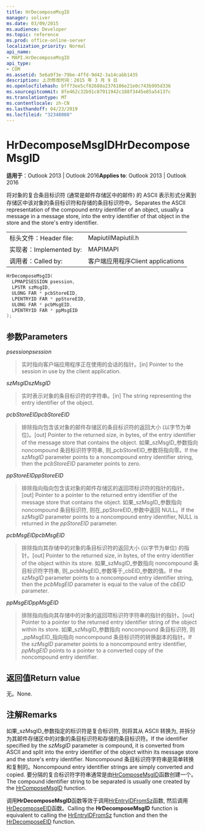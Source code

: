 ```yaml
---
title: HrDecomposeMsgID
manager: soliver
ms.date: 03/09/2015
ms.audience: Developer
ms.topic: reference
ms.prod: office-online-server
localization_priority: Normal
api_name:
- MAPI.HrDecomposeMsgID
api_type:
- COM
ms.assetid: 5e6a9f3e-79be-4ffd-9d42-3a14cabb1435
description: 上次修改时间：2015 年 3 月 9 日
ms.openlocfilehash: bff73ee5cf02680a2376106e21e0c743b995d336
ms.sourcegitcommit: 8fe462c32b91c87911942c188f3445e85a54137c
ms.translationtype: MT
ms.contentlocale: zh-CN
ms.lasthandoff: 04/23/2019
ms.locfileid: "32348088"
---
```

# <a name="hrdecomposemsgid"></a><span data-ttu-id="79694-103">HrDecomposeMsgID</span><span class="sxs-lookup"><span data-stu-id="79694-103">HrDecomposeMsgID</span></span>

  
  
<span data-ttu-id="79694-104">**适用于**：Outlook 2013 | Outlook 2016</span><span class="sxs-lookup"><span data-stu-id="79694-104">**Applies to**: Outlook 2013 | Outlook 2016</span></span> 
  
<span data-ttu-id="79694-105">将对象的复合条目标识符 (通常是邮件存储区中的邮件) 的 ASCII 表示形式分离到存储区中该对象的条目标识符和存储的条目标识符中。</span><span class="sxs-lookup"><span data-stu-id="79694-105">Separates the ASCII representation of the compound entry identifier of an object, usually a message in a message store, into the entry identifier of that object in the store and the store's entry identifier.</span></span> 
  
|||
|:-----|:-----|
|<span data-ttu-id="79694-106">标头文件：</span><span class="sxs-lookup"><span data-stu-id="79694-106">Header file:</span></span>  <br/> |<span data-ttu-id="79694-107">Mapiutil</span><span class="sxs-lookup"><span data-stu-id="79694-107">Mapiutil.h</span></span>  <br/> |
|<span data-ttu-id="79694-108">实现者：</span><span class="sxs-lookup"><span data-stu-id="79694-108">Implemented by:</span></span>  <br/> |<span data-ttu-id="79694-109">MAPI</span><span class="sxs-lookup"><span data-stu-id="79694-109">MAPI</span></span>  <br/> |
|<span data-ttu-id="79694-110">调用者：</span><span class="sxs-lookup"><span data-stu-id="79694-110">Called by:</span></span>  <br/> |<span data-ttu-id="79694-111">客户端应用程序</span><span class="sxs-lookup"><span data-stu-id="79694-111">Client applications</span></span>  <br/> |
   
```cpp
HrDecomposeMsgID(
  LPMAPISESSION psession,
  LPSTR szMsgID,
  ULONG FAR * pcbStoreEID,
  LPENTRYID FAR * ppStoreEID,
  ULONG FAR * pcbMsgEID,
  LPENTRYID FAR * ppMsgEID
);
```

## <a name="parameters"></a><span data-ttu-id="79694-112">参数</span><span class="sxs-lookup"><span data-stu-id="79694-112">Parameters</span></span>

 <span data-ttu-id="79694-113">_psession_</span><span class="sxs-lookup"><span data-stu-id="79694-113">_psession_</span></span>
  
> <span data-ttu-id="79694-114">实时指向客户端应用程序正在使用的会话的指针。</span><span class="sxs-lookup"><span data-stu-id="79694-114">[in] Pointer to the session in use by the client application.</span></span> 
    
 <span data-ttu-id="79694-115">_szMsgID_</span><span class="sxs-lookup"><span data-stu-id="79694-115">_szMsgID_</span></span>
  
> <span data-ttu-id="79694-116">实时表示对象的条目标识符的字符串。</span><span class="sxs-lookup"><span data-stu-id="79694-116">[in] The string representing the entry identifier of the object.</span></span> 
    
 <span data-ttu-id="79694-117">_pcbStoreEID_</span><span class="sxs-lookup"><span data-stu-id="79694-117">_pcbStoreEID_</span></span>
  
> <span data-ttu-id="79694-118">排除指向包含该对象的邮件存储区的条目标识符的返回大小 (以字节为单位)。</span><span class="sxs-lookup"><span data-stu-id="79694-118">[out] Pointer to the returned size, in bytes, of the entry identifier of the message store that contains the object.</span></span> <span data-ttu-id="79694-119">如果_szMsgID_参数指向 noncompound 条目标识符字符串, 则_pcbStoreEID_参数将指向零。</span><span class="sxs-lookup"><span data-stu-id="79694-119">If the  _szMsgID_ parameter points to a noncompound entry identifier string, then the  _pcbStoreEID_ parameter points to zero.</span></span> 
    
 <span data-ttu-id="79694-120">_ppStoreEID_</span><span class="sxs-lookup"><span data-stu-id="79694-120">_ppStoreEID_</span></span>
  
> <span data-ttu-id="79694-121">排除指向指向包含该对象的邮件存储区的返回项标识符的指针的指针。</span><span class="sxs-lookup"><span data-stu-id="79694-121">[out] Pointer to a pointer to the returned entry identifier of the message store that contains the object.</span></span> <span data-ttu-id="79694-122">如果_szMsgID_参数指向 noncompound 条目标识符, 则在_ppStoreEID_参数中返回 NULL。</span><span class="sxs-lookup"><span data-stu-id="79694-122">If the  _szMsgID_ parameter points to a noncompound entry identifier, NULL is returned in the  _ppStoreEID_ parameter.</span></span> 
    
 <span data-ttu-id="79694-123">_pcbMsgEID_</span><span class="sxs-lookup"><span data-stu-id="79694-123">_pcbMsgEID_</span></span>
  
> <span data-ttu-id="79694-124">排除指向其存储中的对象的条目标识符的返回大小 (以字节为单位) 的指针。</span><span class="sxs-lookup"><span data-stu-id="79694-124">[out] Pointer to the returned size, in bytes, of the entry identifier of the object within its store.</span></span> <span data-ttu-id="79694-125">如果_szMsgID_参数指向 noncompound 条目标识符字符串, 则_pcbMsgEID_参数等于_cbEID_参数的值。</span><span class="sxs-lookup"><span data-stu-id="79694-125">If the  _szMsgID_ parameter points to a noncompound entry identifier string, then the  _pcbMsgEID_ parameter is equal to the value of the  _cbEID_ parameter.</span></span> 
    
 <span data-ttu-id="79694-126">_ppMsgEID_</span><span class="sxs-lookup"><span data-stu-id="79694-126">_ppMsgEID_</span></span>
  
> <span data-ttu-id="79694-127">排除指向指向其存储中的对象的返回项标识符字符串的指针的指针。</span><span class="sxs-lookup"><span data-stu-id="79694-127">[out] Pointer to a pointer to the returned entry identifier string of the object within its store.</span></span> <span data-ttu-id="79694-128">如果_szMsgID_参数指向 noncompound 条目标识符, 则_ppMsgEID_指向指向 noncompound 条目标识符的转换副本的指针。</span><span class="sxs-lookup"><span data-stu-id="79694-128">If the  _szMsgID_ parameter points to a noncompound entry identifier,  _ppMsgEID_ points to a pointer to a converted copy of the noncompound entry identifier.</span></span> 
    
## <a name="return-value"></a><span data-ttu-id="79694-129">返回值</span><span class="sxs-lookup"><span data-stu-id="79694-129">Return value</span></span>

<span data-ttu-id="79694-130">无。</span><span class="sxs-lookup"><span data-stu-id="79694-130">None.</span></span>
  
## <a name="remarks"></a><span data-ttu-id="79694-131">注解</span><span class="sxs-lookup"><span data-stu-id="79694-131">Remarks</span></span>

<span data-ttu-id="79694-132">如果_szMsgID_参数指定的标识符是复合标识符, 则将其从 ASCII 转换为, 并拆分为其邮件存储区中的对象的条目标识符和存储的条目标识符。</span><span class="sxs-lookup"><span data-stu-id="79694-132">If the identifier specified by the  _szMsgID_ parameter is compound, it is converted from ASCII and split into the entry identifier of the object within its message store and the store's entry identifier.</span></span> <span data-ttu-id="79694-133">Noncompound 条目标识符字符串是简单转换和复制的。</span><span class="sxs-lookup"><span data-stu-id="79694-133">Noncompound entry identifier strings are simply converted and copied.</span></span> <span data-ttu-id="79694-134">要分隔的复合标识符字符串通常是由[HrComposeMsgID](hrcomposemsgid.md)函数创建一个。</span><span class="sxs-lookup"><span data-stu-id="79694-134">The compound identifier string to be separated is usually one created by the [HrComposeMsgID](hrcomposemsgid.md) function.</span></span> 
  
<span data-ttu-id="79694-135">调用**HrDecomposeMsgID**函数等效于调用[HrEntryIDFromSz](hrentryidfromsz.md)函数, 然后调用[HrDecomposeEID](hrdecomposeeid.md)函数。</span><span class="sxs-lookup"><span data-stu-id="79694-135">Calling the **HrDecomposeMsgID** function is equivalent to calling the [HrEntryIDFromSz](hrentryidfromsz.md) function and then the [HrDecomposeEID](hrdecomposeeid.md) function.</span></span> 
  

